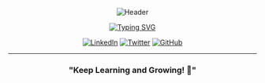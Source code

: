 <div align="center">
  
  <!-- Profile Header with Dynamic Background -->
  ![Header](https://capsule-render.vercel.app/api?type=waving&color=0:00C9FF,100:92FE9D&height=200&section=header&text=Hi%20Folks%20👋&fontSize=50&fontColor=FFFFFF&animation=fadeIn)

  <!-- Typing SVG -->
  [![Typing SVG](https://readme-typing-svg.demolab.com/?lines=I'm+a+Software+Engineer;Cloud+Computing+Enthusiast&font=Fira%20Code&center=true&width=380&height=50&duration=4000&pause=1000)](https://git.io/typing-svg)
  
  [![LinkedIn](https://img.shields.io/badge/-LinkedIn-0077B5?style=flat&logo=linkedin)](https://linkedin.com/in/mrofisr)
  [![Twitter](https://img.shields.io/badge/-Twitter-1DA1F2?style=flat&logo=twitter&logoColor=white)](https://twitter.com/mrofisr_)
  [![GitHub](https://img.shields.io/badge/-GitHub-181717?style=flat&logo=github)](https://github.com/mrofisr)

</div>

---

<div align="center">
  
  ### "Keep Learning and Growing! 🚀"
  
</div>
